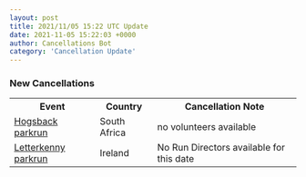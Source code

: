 ```yaml
---
layout: post
title: 2021/11/05 15:22 UTC Update
date: 2021-11-05 15:22:03 +0000
author: Cancellations Bot
category: 'Cancellation Update'
---
```


<h3>New Cancellations</h3>
<div class='hscrollable'>
<table style='width: 100%'>
    <tr>
        <th>Event</th>
        <th>Country</th>
        <th>Cancellation Note</th>
    </tr>
    <tr>
        <td><a href="https://www.parkrun.co.za/hogsback">Hogsback parkrun</a></td>
        <td>South Africa</td>
        <td>no volunteers available</td>
    </tr>
    <tr>
        <td><a href="https://www.parkrun.ie/letterkenny">Letterkenny parkrun</a></td>
        <td>Ireland</td>
        <td>No Run Directors available for this date</td>
    </tr>
</table>
</div>

